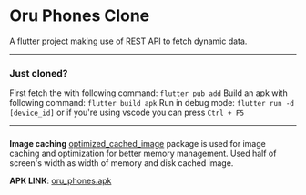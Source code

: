 # Oru Phones Clone

A flutter project making use of REST API to fetch dynamic data. 

---
### Just cloned?
First fetch the with following command: `flutter pub add`
Build an apk with following command: `flutter build apk`
Run in debug mode: `flutter run -d [device_id]` or if you're using vscode you can press `Ctrl + F5`

---
### 
**Image caching**
[optimized_cached_image](https://pub.dev/packages/optimized_cached_image) package is used for image caching and optimization for better memory management. Used half of screen's width as width of memory and disk cached image.

**APK LINK**: [oru_phones.apk](https://drive.google.com/file/d/1U6ERNRUt8dPrZd2uTGtArUSDu72beVlP/view?usp=sharing)
